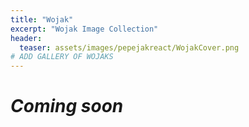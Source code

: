 ```yaml
---
title: "Wojak"
excerpt: "Wojak Image Collection"
header:
  teaser: assets/images/pepejakreact/WojakCover.png
# ADD GALLERY OF WOJAKS
---
```


# *Coming soon*